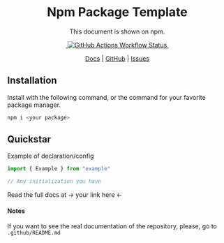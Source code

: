 <h1 align="center">Npm Package Template</h1>
<p align="center">This document is shown on npm.</p>

<p align="center">
  <a aria-label="NPM Version" href="https://www.npmjs.com/package/@codixfy/gemini?activeTab=readme">
    <img alt="" src="https://img.shields.io/npm/v/%40codixfy%2Fgemini?label=NPM&logo=npm&style=for-the-badge&color=0470FF&logoColor=white">
  </a>
  <a aria-label="Test Passing Statust" href="https://www.npmjs.com/package/@codixfy/gemini?activeTab=readme">
    <img alt="GitHub Actions Workflow Status" src="https://img.shields.io/github/actions/workflow/status/joni0108/t-npm-package/test.yml?style=for-the-badge&logo=vitest&logoColor=white&label=TESTS">
  </a>
  <a aria-label="Bundle Size" href="https://www.npmjs.com/package/@codixfy/gemini?activeTab=readme">
    <img alt="" src="https://img.shields.io/bundlephobia/minzip/%40codixfy%2Fgemini?style=for-the-badge&color=B3CAFF">
  </a>
</p>
<p align="center">
  <a href="https://github.com/joni0108/t-npm-package?tab=readme-ov-file#documentation">Docs</a> | 
  <a href="https://github.com/joni0108/t-npm-package">GitHub</a> | 
  <a href="https://github.com/joni0108/t-npm-package/issues">Issues</a>
</p>

## Installation

Install with the following command, or the command for your favorite package manager.

```bash
npm i <your package>
```

## Quickstar
Example of declaration/config

```ts
import { Example } from "example"

// Any initialization you have
```

Read the full docs at -> your link here <-

#### Notes
If you want to see the real documentation of the repository, please, go to `.github/README.md`